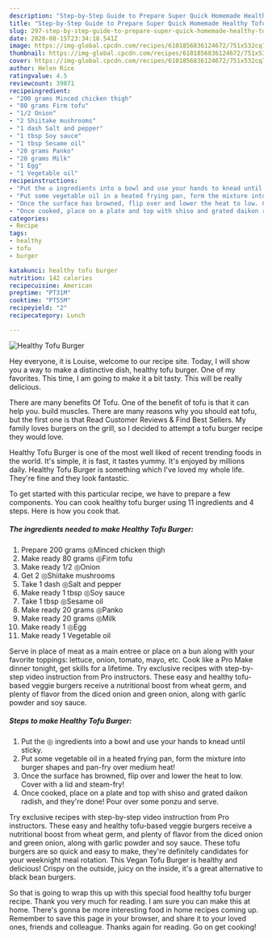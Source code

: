 ```yaml
---
description: "Step-by-Step Guide to Prepare Super Quick Homemade Healthy Tofu Burger"
title: "Step-by-Step Guide to Prepare Super Quick Homemade Healthy Tofu Burger"
slug: 297-step-by-step-guide-to-prepare-super-quick-homemade-healthy-tofu-burger
date: 2020-08-15T23:34:18.541Z
image: https://img-global.cpcdn.com/recipes/6101856836124672/751x532cq70/healthy-tofu-burger-recipe-main-photo.jpg
thumbnail: https://img-global.cpcdn.com/recipes/6101856836124672/751x532cq70/healthy-tofu-burger-recipe-main-photo.jpg
cover: https://img-global.cpcdn.com/recipes/6101856836124672/751x532cq70/healthy-tofu-burger-recipe-main-photo.jpg
author: Helen Rice
ratingvalue: 4.5
reviewcount: 39871
recipeingredient:
- "200 grams Minced chicken thigh"
- "80 grams Firm tofu"
- "1/2 Onion"
- "2 Shiitake mushrooms"
- "1 dash Salt and pepper"
- "1 tbsp Soy sauce"
- "1 tbsp Sesame oil"
- "20 grams Panko"
- "20 grams Milk"
- "1 Egg"
- "1 Vegetable oil"
recipeinstructions:
- "Put the ◎ ingredients into a bowl and use your hands to knead until sticky."
- "Put some vegetable oil in a heated frying pan, form the mixture into burger shapes and pan-fry over medium heat!"
- "Once the surface has browned, flip over and lower the heat to low. Cover with a lid and steam-fry!"
- "Once cooked, place on a plate and top with shiso and grated daikon radish, and they&#39;re done! Pour over some ponzu and serve."
categories:
- Recipe
tags:
- healthy
- tofu
- burger

katakunci: healthy tofu burger 
nutrition: 142 calories
recipecuisine: American
preptime: "PT31M"
cooktime: "PT55M"
recipeyield: "2"
recipecategory: Lunch

---
```



![Healthy Tofu Burger](https://img-global.cpcdn.com/recipes/6101856836124672/751x532cq70/healthy-tofu-burger-recipe-main-photo.jpg)

Hey everyone, it is Louise, welcome to our recipe site. Today, I will show you a way to make a distinctive dish, healthy tofu burger. One of my favorites. This time, I am going to make it a bit tasty. This will be really delicious.

There are many benefits Of Tofu. One of the benefit of tofu is that it can help you. build muscles. There are many reasons why you should eat tofu, but the first one is that Read Customer Reviews &amp; Find Best Sellers. My family loves burgers on the grill, so I decided to attempt a tofu burger recipe they would love.

Healthy Tofu Burger is one of the most well liked of recent trending foods in the world. It's simple, it is fast, it tastes yummy. It's enjoyed by millions daily. Healthy Tofu Burger is something which I've loved my whole life. They're fine and they look fantastic.


To get started with this particular recipe, we have to prepare a few components. You can cook healthy tofu burger using 11 ingredients and 4 steps. Here is how you cook that.

<!--inarticleads1-->

##### The ingredients needed to make Healthy Tofu Burger:

1. Prepare 200 grams ◎Minced chicken thigh
1. Make ready 80 grams ◎Firm tofu
1. Make ready 1/2 ◎Onion
1. Get 2 ◎Shiitake mushrooms
1. Take 1 dash ◎Salt and pepper
1. Make ready 1 tbsp ◎Soy sauce
1. Take 1 tbsp ◎Sesame oil
1. Make ready 20 grams ◎Panko
1. Make ready 20 grams ◎Milk
1. Make ready 1 ◎Egg
1. Make ready 1 Vegetable oil


Serve in place of meat as a main entree or place on a bun along with your favorite toppings: lettuce, onion, tomato, mayo, etc. Cook like a Pro Make dinner tonight, get skills for a lifetime. Try exclusive recipes with step-by-step video instruction from Pro instructors. These easy and healthy tofu-based veggie burgers receive a nutritional boost from wheat germ, and plenty of flavor from the diced onion and green onion, along with garlic powder and soy sauce. 

<!--inarticleads2-->

##### Steps to make Healthy Tofu Burger:

1. Put the ◎ ingredients into a bowl and use your hands to knead until sticky.
1. Put some vegetable oil in a heated frying pan, form the mixture into burger shapes and pan-fry over medium heat!
1. Once the surface has browned, flip over and lower the heat to low. Cover with a lid and steam-fry!
1. Once cooked, place on a plate and top with shiso and grated daikon radish, and they&#39;re done! Pour over some ponzu and serve.


Try exclusive recipes with step-by-step video instruction from Pro instructors. These easy and healthy tofu-based veggie burgers receive a nutritional boost from wheat germ, and plenty of flavor from the diced onion and green onion, along with garlic powder and soy sauce. These tofu burgers are so quick and easy to make, they&#39;re definitely candidates for your weeknight meal rotation. This Vegan Tofu Burger is healthy and delicious! Crispy on the outside, juicy on the inside, it&#39;s a great alternative to black bean burgers. 

So that is going to wrap this up with this special food healthy tofu burger recipe. Thank you very much for reading. I am sure you can make this at home. There's gonna be more interesting food in home recipes coming up. Remember to save this page in your browser, and share it to your loved ones, friends and colleague. Thanks again for reading. Go on get cooking!
